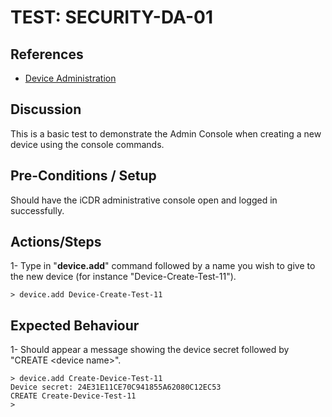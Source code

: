 # TEST: SECURITY-DA-01

## References

* [Device Administration](../../../../../operations/host-administration/santedb-icdr-admin-console/untitled.md)

## Discussion

This is a basic test to demonstrate the Admin Console when creating a new device using the console commands.

## Pre-Conditions / Setup

Should have the iCDR administrative console open and logged in successfully.

## Actions/Steps

1- Type in "**device.add**" command followed by a name you wish to give to the new device \(for instance "Device-Create-Test-11"\).

```text
> device.add Device-Create-Test-11
```

## Expected Behaviour

1- Should appear a message showing the device secret followed by "CREATE &lt;device name&gt;".

```text
> device.add Create-Device-Test-11
Device secret: 24E31E11CE70C941855A62080C12EC53
CREATE Create-Device-Test-11
>
```



